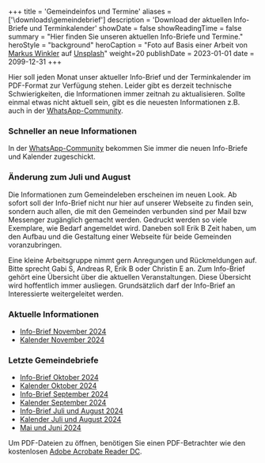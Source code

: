 +++
title = 'Gemeindeinfos und Termine'
aliases = ['\downloads\gemeindebrief']
description = 'Download der aktuellen Info-Briefe und Terminkalender'
showDate = false
showReadingTime = false
summary = "Hier finden Sie unseren aktuellen Info-Briefe und Termine."
heroStyle = "background"
heroCaption = "Foto auf Basis einer Arbeit von [Markus Winkler](https://unsplash.com/de/@markuswinkler?utm_content=creditCopyText) auf [Unsplash](https://unsplash.com/de/fotos/grun-weisse-braille-schreibmaschine-ci2rHJqgC1M?utm_content=creditCopyText)"
weight=20
publishDate = 2023-01-01
date = 2099-12-31
+++

Hier soll jeden Monat unser aktueller Info-Brief und der Terminkalender im PDF-Format zur Verfügung stehen. 
Leider gibt es derzeit technische Schwierigkeiten, die Informationen immer zeitnah zu aktualisieren.
Sollte einmal etwas nicht aktuell sein, gibt es die neuesten Informationen z.B. auch in der [WhatsApp-Community](https://chat.whatsapp.com/EzUGZYr8imW58DTiCAvbft).

### Schneller an neue Informationen

In der [WhatsApp-Community](https://chat.whatsapp.com/EzUGZYr8imW58DTiCAvbft) bekommen Sie immer die neuen Info-Briefe 
und Kalender zugeschickt.

### Änderung zum Juli und August

Die Informationen zum Gemeindeleben erscheinen im neuen Look. 
Ab sofort soll der Info-Brief nicht nur hier auf unserer Webseite zu finden sein, 
sondern auch allen, die mit den Gemeinden verbunden sind per Mail bzw Messenger zugänglich gemacht werden. 
Gedruckt werden so viele Exemplare, wie Bedarf angemeldet wird. 
Daneben soll Erik B Zeit haben, um den Aufbau und die Gestaltung einer Webseite für beide Gemeinden voranzubringen.

Eine kleine Arbeitsgruppe nimmt gern Anregungen und Rückmeldungen auf. Bitte sprecht Gabi S,
Andreas R, Erik B oder Christin E an. Zum Info-Brief gehört eine Übersicht über die aktuellen
Veranstaltungen. Diese Übersicht wird hoffentlich immer ausliegen.
Grundsätzlich darf der Info-Brief an Interessierte weitergeleitet werden.

### Aktuelle Informationen

* [Info-Brief November 2024](/pdf/InfoBrief-2024-07.pdf)
* [Kalender November 2024](/pdf/Termine-2024-11-A5.pdf)

### Letzte Gemeindebriefe

* [Info-Brief Oktober 2024](/pdf/InfoBrief-2024-06.pdf)
* [Kalender Oktober 2024](/pdf/Termine-2024-10-A5.pdf)
* [Info-Brief September 2024](/pdf/InfoBrief-2024-05.pdf)
* [Kalender September 2024](/pdf/Termine-2024-09A5.pdf)
* [Info-Brief Juli und August 2024](/pdf/InfoBrief-2024-04.pdf)
* [Kalender Juli und August 2024](/pdf/Anl1-Termine-2024-07-08A5.pdf)
* [Mai und Juni 2024](/pdf/2024-05-online.pdf)

Um PDF-Dateien zu öffnen, benötigen Sie einen PDF-Betrachter wie den kostenlosen [Adobe Acrobate Reader DC](http://get.adobe.com/de/reader/).
